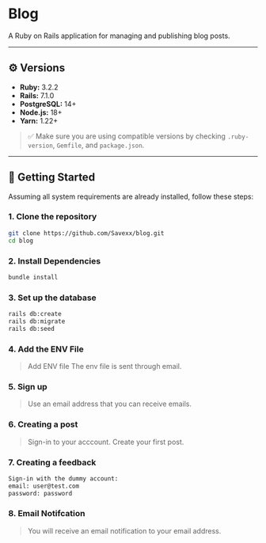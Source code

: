 # Blog

A Ruby on Rails application for managing and publishing blog posts.

---

## ⚙️ Versions

- **Ruby:** 3.2.2
- **Rails:** 7.1.0
- **PostgreSQL:** 14+
- **Node.js:** 18+
- **Yarn:** 1.22+

> ✅ Make sure you are using compatible versions by checking `.ruby-version`,
> `Gemfile`, and `package.json`.

---

## 🚀 Getting Started

Assuming all system requirements are already installed, follow these steps:

### 1. Clone the repository

```bash
git clone https://github.com/Savexx/blog.git
cd blog
```

### 2. Install Dependencies

```bash
bundle install
```

### 3. Set up the database

```bash
rails db:create
rails db:migrate
rails db:seed
```

### 4. Add the ENV File

> Add ENV file The env file is sent through email.

### 5. Sign up

> Use an email address that you can receive emails.

### 6. Creating a post

> Sign-in to your acccount. Create your first post.

### 7. Creating a feedback

```bash
Sign-in with the dummy account:
email: user@test.com
password: password
```

### 8. Email Notifcation

> You will receive an email notification to your email address.

